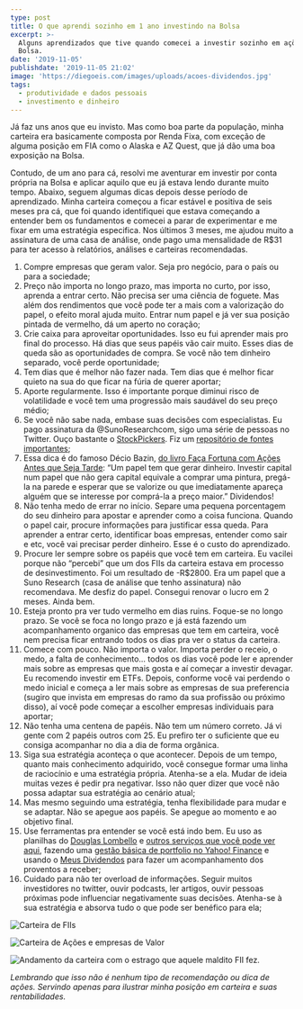```yaml
---
type: post
title: O que aprendi sozinho em 1 ano investindo na Bolsa
excerpt: >-
  Alguns aprendizados que tive quando comecei a investir sozinho em ações na
  Bolsa.
date: '2019-11-05'
publishdate: '2019-11-05 21:02'
image: 'https://diegoeis.com/images/uploads/acoes-dividendos.jpg'
tags:
  - produtividade e dados pessoais
  - investimento e dinheiro
---
```

Já faz uns anos que eu invisto. Mas como boa parte da população, minha carteira era basicamente composta por Renda Fixa, com exceção de alguma posição em FIA como o Alaska e AZ Quest, que já dão uma boa exposição na Bolsa.

Contudo, de um ano para cá, resolvi me aventurar em investir por conta própria na Bolsa e aplicar aquilo que eu já estava lendo durante muito tempo. Abaixo, seguem algumas dicas depois desse período de aprendizado. Minha carteira começou a ficar estável e positiva de seis meses pra cá, que foi quando identifiquei que estava começando a entender bem os fundamentos e comecei a parar de experimentar e me fixar em uma estratégia especifica. Nos últimos 3 meses, me ajudou muito a assinatura de uma casa de análise, onde pago uma mensalidade de R$31 para ter acesso à relatórios, análises e carteiras recomendadas. 

1. Compre empresas que geram valor. Seja pro negócio, para o país ou para a sociedade;
2. Preço não importa no longo prazo, mas importa no curto, por isso, aprenda a entrar certo. Não precisa ser uma ciência de foguete. Mas além dos rendimentos que você pode ter a mais com a valorização do papel, o efeito moral ajuda muito. Entrar num papel e já ver sua posição pintada de vermelho, dá um aperto no coração;
3. Crie caixa para aproveitar oportunidades. Isso eu fui aprender mais pro final do processo. Há dias que seus papéis vão cair muito. Esses dias de queda são as oportunidades de compra. Se você não tem dinheiro separado, você perde oportunidade;
4. Tem dias que é melhor não fazer nada. Tem dias que é melhor ficar quieto na sua do que ficar na fúria de querer aportar;
5. Aporte regularmente. Isso é importante porque diminui risco de volatilidade e você tem uma progressão mais saudável do seu preço médio;
6. Se você não sabe nada, embase suas decisões com especialistas. Eu pago assinatura da @SunoResearchcom, sigo uma série de pessoas no Twitter. Ouço bastante o [StockPickers](https://www.infomoney.com.br/tudo-sobre/stock-pickers/). Fiz um [repositório de fontes importantes](https://investidor.netlify.com/);
7. Essa dica é do famoso Décio Bazin, [do livro Faça Fortuna com Ações Antes que Seja Tarde](https://amzn.to/2PSKlUD): “Um papel tem que gerar dinheiro. Investir capital num papel que não gera capital equivale a comprar uma pintura, pregá-la na parede e esperar que se valorize ou que imediatamente apareça alguém que se interesse por comprá-la a preço maior.” Dividendos!
8. Não tenha medo de errar no início. Separe uma pequena porcentagem do seu dinheiro para apostar e aprender como a coisa funciona. Quando o papel cair, procure informações para justificar essa queda. Para aprender a entrar certo, identificar boas empresas, entender como sair e etc, você vai precisar perder dinheiro. Esse é o custo do aprendizado. 
9. Procure ler sempre sobre os papéis que você tem em carteira. Eu vacilei porque não “percebi” que um dos FIIs da carteira estava em processo de desinvestimento. Foi um resultado de -R$2800. Era um papel que a Suno Research (casa de análise que tenho assinatura) não recomendava. Me desfiz do papel. Consegui renovar o lucro em 2 meses. Ainda bem. 
10. Esteja pronto pra ver tudo vermelho em dias ruins. Foque-se no longo prazo. Se você se foca no longo prazo e já está fazendo um acompanhamento organico das empresas que tem em carteira, você nem precisa ficar entrando todos os dias pra ver o status da carteira.
11. Comece com pouco. Não importa o valor. Importa perder o receio, o medo, a falta de conhecimento... todos os dias você pode ler e aprender mais sobre as empresas que mais gosta e aí começar a investir devagar. Eu recomendo investir em ETFs. Depois, conforme você vai perdendo o medo inicial e começa a ler mais sobre as empresas de sua preferencia (sugiro que invista em empresas do ramo da sua profissão ou próximo disso), aí você pode começar a escolher empresas individuais para aportar;
12. Não tenha uma centena de papéis. Não tem um número correto. Já vi gente com 2 papéis outros com 25. Eu prefiro ter o suficiente que eu consiga acompanhar no dia a dia de forma orgânica. 
13. Siga sua estratégia aconteça o que acontecer. Depois de um tempo, quanto mais conhecimento adquirido, você consegue formar uma linha de raciocínio e uma estratégia própria. Atenha-se a ela. Mudar de ideia muitas vezes é pedir pra negativar. Isso não quer dizer que você não possa adaptar sua estratégia ao cenário atual;
14. Mas mesmo seguindo uma estratégia, tenha flexibilidade para mudar e se adaptar. Não se apegue aos papéis. Se apegue ao momento e ao objetivo final. 
15. Use ferramentas pra entender se você está indo bem. Eu uso as planilhas do [Douglas Lombello](https://www.dlombelloplanilhas.com/) e [outros serviços que você pode ver aqui](https://investidor.netlify.com), fazendo uma [gestão básica de portfolio no Yahoo! Finance](https://finance.yahoo.com/) e usando o [Meus Dividendos](meusdividendos.com) para fazer um acompanhamento dos proventos a receber;
16. Cuidado para não ter overload de informações. Seguir muitos investidores no twitter, ouvir podcasts, ler artigos, ouvir pessoas próximas pode influenciar negativamente suas decisões. Atenha-se à sua estratégia e absorva tudo o que pode ser benéfico para ela;

![Carteira de FIIs](/images/uploads/fiis.jpg "Carteira de FIIs")

![Carteira de Ações e empresas de Valor](/images/uploads/acoes-dividendos.jpg "Carteira de Ações e empresas de Valor")

![Andamento da carteira com o estrago que aquele maldito FII fez.](/images/uploads/screen-shot-2019-11-05-at-20.25.50.png "Andamento da carteira com o estrago que aquele maldito FII fez.")

_Lembrando que isso não é nenhum tipo de recomendação ou dica de ações. Servindo apenas para ilustrar minha posição em carteira e suas rentabilidades._

